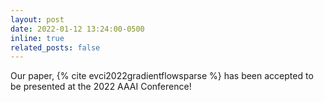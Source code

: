 ```yaml
---
layout: post
date: 2022-01-12 13:24:00-0500
inline: true
related_posts: false
---
```


Our paper, {% cite evci2022gradientflowsparse %} has been accepted to be presented at the 2022 AAAI Conference!

